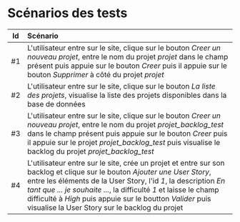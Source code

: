# Scénarios des tests

| Id    | Scénario |
| :---: | :------- |
| #1    | L'utilisateur entre sur le site, clique sur le bouton *Creer un nouveau projet*, entre le nom du projet *projet* dans le champ présent puis appuie sur le bouton *Creer* puis il appuie sur le bouton *Supprimer* à côté du projet *projet* |
| #2    | L'utilisateur entre sur le site, clique sur le bouton *La liste des projets*, visualise la liste des projets disponibles dans la base de données |
| #3    | L'utilisateur entre sur le site, clique sur le bouton *Creer un nouveau projet*, entre le nom du projet *projet_backlog_test* dans le champ présent puis appuie sur le bouton *Creer* puis il appuie sur le projet *projet_backlog_test* puis visualise le backlog du projet *projet_backlog_test* |
| #4    | L'utilisateur entre sur le site, crée un projet et entre sur son backlog et clique sur le bouton *Ajouter une User Story*, entre les éléments de la User Story, l'id *1*, la description *En tant que ... je souhaite ...*, la difficulté *1* et laisse le champ difficulté à *High* puis appuie sur le boutton *Valider* puis visualise la User Story sur le backlog du projet |